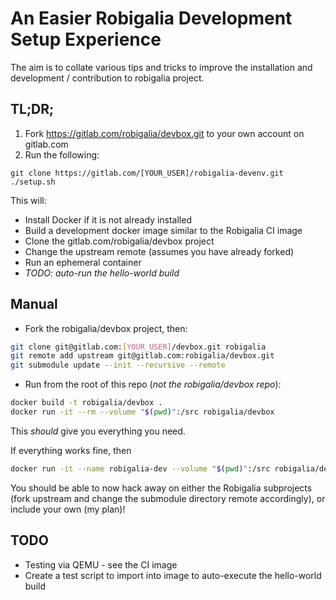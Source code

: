 # An Easier Robigalia Development Setup Experience

The aim is to collate various tips and tricks to improve the installation and development / contribution to robigalia project.

## TL;DR;

1. Fork https://gitlab.com/robigalia/devbox.git to your own account on gitlab.com
1. Run the following:

```$bash
git clone https://gitlab.com/[YOUR_USER]/robigalia-devenv.git
./setup.sh
```

This will:

- Install Docker if it is not already installed
- Build a development docker image similar to the Robigalia CI image
- Clone the gitlab.com/robigalia/devbox project
- Change the upstream remote (assumes you have already forked)
- Run an ephemeral container
- *TODO: auto-run the hello-world build*

## Manual

- Fork the robigalia/devbox project, then:

```bash
git clone git@gitlab.com:[YOUR_USER]/devbox.git robigalia
git remote add upstream git@gitlab.com:robigalia/devbox.git
git submodule update --init --recursive --remote
```

- Run from the root of this repo (*not the robigalia/devbox repo*):

```bash
docker build -t robigalia/devbox .
docker run -it --rm --volume "$(pwd)":/src robigalia/devbox
```

This *should* give you everything you need.

If everything works fine, then

```bash
docker run -it --name robigalia-dev --volume "$(pwd)":/src robigalia/devbox
```

You should be able to now hack away on either the Robigalia subprojects (fork upstream and change the submodule directory remote accordingly), or include your own (my plan)!

## TODO

- Testing via QEMU - see the CI image
- Create a test script to import into image to auto-execute the hello-world build
